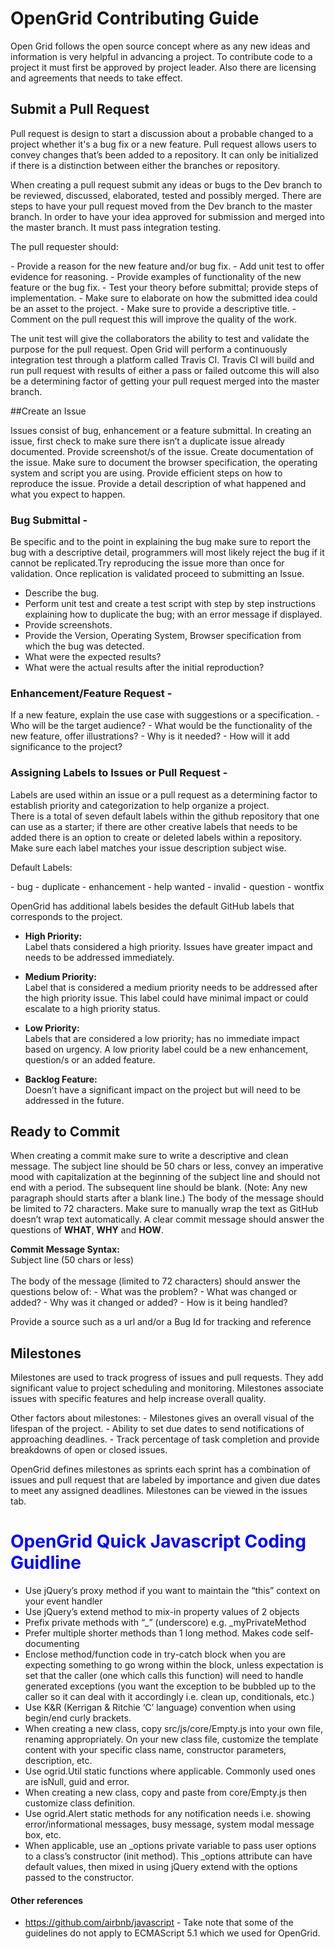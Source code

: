 # OpenGrid Contributing Guide

Open Grid follows the open source concept where as any new ideas and information is very helpful in advancing a project.  To contribute code to a project it must first be approved by project leader. Also there are licensing and agreements that needs to take effect.

## Submit a Pull Request
<p>Pull request is design to start a discussion about a probable changed to a project whether it's a bug fix or a new feature. Pull request allows users to convey changes that’s been added to a repository. It can only be initialized if there is a distinction between either the branches or repository.</p>
When creating a pull request submit any ideas or bugs to the Dev branch to be reviewed, discussed, elaborated, tested and possibly merged.
There are steps to have your pull request moved from the Dev branch to the master branch. In order to have your idea approved for submission and merged into the master branch.  It must pass integration testing. 
<p>The pull requester should:</p>
- Provide a reason for the new feature and/or bug fix.
- Add unit test to offer evidence for reasoning.
- Provide examples of functionality of the new feature or the bug fix. 
- Test your theory before submittal; provide steps of implementation.
- Make sure to elaborate on how the submitted idea could be an asset to the project.  
- Make sure to provide a descriptive title. 
- Comment on the pull request this will improve the quality of the work.

<p>
The unit test will give the collaborators the ability to test and validate the purpose for the pull request.  Open Grid will perform a continuously integration test through a platform called Travis CI.  Travis CI will build and run pull request with results of either a pass or failed outcome this will also be a determining factor of getting your pull request merged into the master branch. </p>

##Create an Issue
<p>Issues consist of bug, enhancement or a feature submittal. In creating an issue, first check to make sure there isn’t a duplicate issue already documented. Provide screenshot/s of the issue. Create documentation of the issue. Make sure to document the browser specification, the operating system and script you are using. Provide efficient steps on how to reproduce the issue. Provide a detail description of what happened and what you expect to happen.</p>

### Bug Submittal - 
<p>Be specific and to the point in explaining the bug make sure to report the bug with a descriptive detail, programmers will most likely reject the bug if it cannot be replicated.Try reproducing the issue more than once for validation. Once replication is validated proceed to submitting an Issue.</p> 

- Describe the bug.
- Perform unit test and create a test script with step by step instructions explaining how to duplicate the bug; with an error message if displayed.
- Provide screenshots.
- Provide the Version, Operating System, Browser specification from which the bug was detected.
- What were the expected results?
- What were the actual results after the initial reproduction?

### Enhancement/Feature Request -
<p>If a new feature, explain the use case with suggestions or a specification.
- Who will be the target audience? 
- What would be the functionality of the new feature, offer illustrations? 
- Why is it needed? 
- How will it add significance to the project?</p>

### Assigning Labels to Issues or Pull Request -
<p>Labels are used within an issue or a pull request as a determining factor to establish priority and categorization to help organize a project.<br>There is a total of seven default labels within the github repository that one can use as a starter; if there are other creative labels that needs to be added there is an option to create or deleted labels within a repository.  Make sure each label matches your issue description subject wise.</p>
<p>Default Labels:</p>
- bug
- duplicate
- enhancement
- help wanted
- invalid
- question
- wontfix
 
OpenGrid has additional labels besides the default GitHub labels that corresponds to the project.

- <b>High Priority:</b><br>
Label thats considered a high priority. Issues have greater impact and needs to be addressed immediately. 

- <b>Medium Priority:</b><br>
Label that is considered a medium priority needs to be addressed after the high priority issue. This label could have minimal impact or could escalate to a high priority status. 

- <b>Low Priority:</b><br>
Labels that are considered a low priority; has no immediate impact based on urgency. A low priority label could be a new enhancement, question/s or an added feature.

- <b>Backlog Feature:</b><br>
Doesn’t have a significant impact on the project but will need to be addressed in the future.

## Ready to Commit
<p>When creating a commit make sure to write a descriptive and clean message. The subject line should be 50 chars or less, convey an imperative mood with capitalization at the beginning of the subject line and should not end with a period. The subsequent line should be blank. (Note: Any new paragraph should starts after a blank line.) The body of the message should be limited to 72 characters. Make sure to manually wrap the text as GitHub doesn’t wrap text automatically. A clear commit message should answer the questions of <b>WHAT</b>, <b>WHY</b> and <b>HOW</b>.</p> 
<b>Commit Message Syntax:</b><br>
Subject line (50 chars or less)<br><br>
The body of the message (limited to 72 characters) should answer the questions below of:
- What was the problem?
- What was changed or added?  
- Why was it changed or added?
- How is it being handled?
<br>

Provide a source such as a url and/or a Bug Id for tracking and reference


## Milestones
<p>Milestones are used to track progress of issues and pull requests. 
They add significant value to project scheduling and monitoring. Milestones associate issues with specific features and help increase overall quality.</p>
Other factors about milestones:
- Milestones gives an overall visual of the lifespan of the project.
- Ability to set due dates to send notifications of approaching deadlines.
- Track percentage of task completion and provide breakdowns of open or closed issues.

<p>OpenGrid defines milestones as sprints each sprint has a combination of issues and pull request that are labeled by importance and given due dates to meet any assigned deadlines. Milestones can be viewed in the issues tab.</p>

# <font color="blue"> OpenGrid Quick Javascript Coding Guidline</font>
- Use jQuery’s proxy method if you want to maintain the “this” context on your event handler
- Use jQuery’s extend method to mix-in property values of 2 objects
- Prefix private methods with “_” (underscore) e.g. _myPrivateMethod
- Prefer multiple shorter methods than 1 long method. Makes code self-documenting
- Enclose method/function code in try-catch block when you are expecting something to go wrong within the block, unless expectation is set that the caller (one which calls this function) will need to handle generated exceptions (you want the exception to be bubbled up to the caller so it can deal with it accordingly i.e. clean up, conditionals, etc.) 
- Use K&R (Kerrigan & Ritchie ‘C’ language) convention when using begin/end curly brackets.
- When creating a new class, copy src/js/core/Empty.js into your own file, renaming appropriately. On your new class file, customize the template content with your specific class name, constructor parameters, description, etc.
- Use ogrid.Util static functions where applicable. Commonly used ones are isNull, guid and error.
- When creating a new class, copy and paste from core/Empty.js then customize class definition.
- Use ogrid.Alert static methods for any notification needs i.e. showing error/informational messages, busy message, system modal message box, etc.
- When applicable, use an _options private variable to pass user options to a class’s constructor (init method). This _options attribute can have default values, then mixed in using jQuery extend with the options passed to the constructor. 

#### <p><b>Other references</b></p>
- https://github.com/airbnb/javascript - Take note that some of the guidelines do not apply to ECMAScript 5.1 which we used for OpenGrid.

